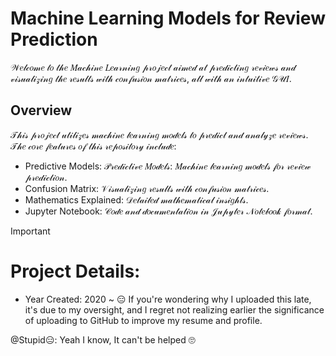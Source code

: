# Machine Learning Models for Review Prediction
𝒲𝑒𝓁𝒸𝑜𝓂𝑒 𝓉𝑜 𝓉𝒽𝑒 𝑀𝒶𝒸𝒽𝒾𝓃𝑒 𝐿𝑒𝒶𝓇𝓃𝒾𝓃𝑔 𝓅𝓇𝑜𝒿𝑒𝒸𝓉 𝒶𝒾𝓂𝑒𝒹 𝒶𝓉 𝓅𝓇𝑒𝒹𝒾𝒸𝓉𝒾𝓃𝑔 𝓇𝑒𝓋𝒾𝑒𝓌𝓈 𝒶𝓃𝒹 𝓋𝒾𝓈𝓊𝒶𝓁𝒾𝓏𝒾𝓃𝑔 𝓉𝒽𝑒 𝓇𝑒𝓈𝓊𝓁𝓉𝓈 𝓌𝒾𝓉𝒽 𝒸𝑜𝓃𝒻𝓊𝓈𝒾𝑜𝓃 𝓂𝒶𝓉𝓇𝒾𝒸𝑒𝓈, 𝒶𝓁𝓁 𝓌𝒾𝓉𝒽 𝒶𝓃 𝒾𝓃𝓉𝓊𝒾𝓉𝒾𝓋𝑒 𝒢𝒰𝐼.

## Overview
𝒯𝒽𝒾𝓈 𝓅𝓇𝑜𝒿𝑒𝒸𝓉 𝓊𝓉𝒾𝓁𝒾𝓏𝑒𝓈 𝓂𝒶𝒸𝒽𝒾𝓃𝑒 𝓁𝑒𝒶𝓇𝓃𝒾𝓃𝑔 𝓂𝑜𝒹𝑒𝓁𝓈 𝓉𝑜 𝓅𝓇𝑒𝒹𝒾𝒸𝓉 𝒶𝓃𝒹 𝒶𝓃𝒶𝓁𝓎𝓏𝑒 𝓇𝑒𝓋𝒾𝑒𝓌𝓈. 𝒯𝒽𝑒 𝒸𝑜𝓇𝑒 𝒻𝑒𝒶𝓉𝓊𝓇𝑒𝓈 𝑜𝒻 𝓉𝒽𝒾𝓈 𝓇𝑒𝓅𝑜𝓈𝒾𝓉𝑜𝓇𝓎 𝒾𝓃𝒸𝓁𝓊𝒹𝑒:
- Predictive Models: 𝒫𝓇𝑒𝒹𝒾𝒸𝓉𝒾𝓋𝑒 𝑀𝑜𝒹𝑒𝓁𝓈: 𝑀𝒶𝒸𝒽𝒾𝓃𝑒 𝓁𝑒𝒶𝓇𝓃𝒾𝓃𝑔 𝓂𝑜𝒹𝑒𝓁𝓈 𝒻𝑜𝓇 𝓇𝑒𝓋𝒾𝑒𝓌 𝓅𝓇𝑒𝒹𝒾𝒸𝓉𝒾𝑜𝓃.
- Confusion Matrix: 𝒱𝒾𝓈𝓊𝒶𝓁𝒾𝓏𝒾𝓃𝑔 𝓇𝑒𝓈𝓊𝓁𝓉𝓈 𝓌𝒾𝓉𝒽 𝒸𝑜𝓃𝒻𝓊𝓈𝒾𝑜𝓃 𝓂𝒶𝓉𝓇𝒾𝒸𝑒𝓈.
- Mathematics Explained: 𝒟𝑒𝓉𝒶𝒾𝓁𝑒𝒹 𝓂𝒶𝓉𝒽𝑒𝓂𝒶𝓉𝒾𝒸𝒶𝓁 𝒾𝓃𝓈𝒾𝑔𝒽𝓉𝓈.
- Jupyter Notebook: 𝒞𝑜𝒹𝑒 𝒶𝓃𝒹 𝒹𝑜𝒸𝓊𝓂𝑒𝓃𝓉𝒶𝓉𝒾𝑜𝓃 𝒾𝓃 𝒥𝓊𝓅𝓎𝓉𝑒𝓇 𝒩𝑜𝓉𝑒𝒷𝑜𝑜𝓀 𝒻𝑜𝓇𝓂𝒶𝓉.

> [!Important]
> # Project Details:
> - Year Created: 2020 ~ :expressionless: 
> If you're wondering why I uploaded this late, it's due to my oversight, and I regret not realizing earlier the significance of uploading to GitHub to improve my resume and profile.

@Stupid:expressionless:: Yeah I know, It can't be helped :roll_eyes:
